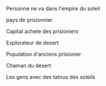 Personne ne va dans l'empire du soleil

pays de prisionnier

Capital achete des prisioniers

Explorateur de desert

Population d'anciens prisionier

Chaman du desert

Les gens avec des tatous des soleils 
